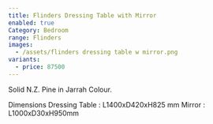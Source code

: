 ```yaml
---
title: Flinders Dressing Table with Mirror
enabled: true
Category: Bedroom
range: Flinders
images:
  - /assets/flinders dressing table w mirror.png
variants:
  - price: 87500
---
```

Solid N.Z. Pine in Jarrah Colour.

Dimensions
Dressing Table : L1400xD420xH825 mm
Mirror : L1000xD30xH950mm